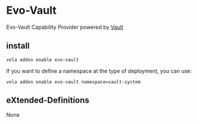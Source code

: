 # Evo-Vault

Evo-Vault Capability Provider powered by [Vault](https://developer.hashicorp.com/vault/)

## install

```shell
vela addon enable evo-vault
```

If you want to define a namespace at the type of deployment, you can use:

```shell
vela addon enable evo-vault namespace=vault-system
```

## eXtended-Definitions

None